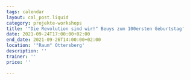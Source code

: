 ```yaml
---
tags: calendar
layout: cal_post.liquid
category: projekte-workshops
title: '"Die Revolution sind wir!" Beuys zum 100ersten Geburtstag'
date: 2021-09-24T17:00:00+02:00
end_date: 2021-09-26T14:00:00+02:00
location: '"Raum" Ottersberg'
description: ''
trainer: ''
price: ''

---
```


